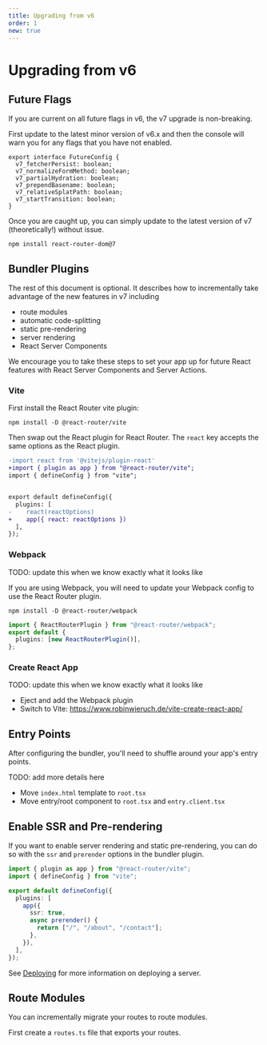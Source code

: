 ```yaml
---
title: Upgrading from v6
order: 1
new: true
---
```


# Upgrading from v6

## Future Flags

If you are current on all future flags in v6, the v7 upgrade is non-breaking.

First update to the latest minor version of v6.x and then the console will warn you for any flags that you have not enabled.

```tsx
export interface FutureConfig {
  v7_fetcherPersist: boolean;
  v7_normalizeFormMethod: boolean;
  v7_partialHydration: boolean;
  v7_prependBasename: boolean;
  v7_relativeSplatPath: boolean;
  v7_startTransition: boolean;
}
```

Once you are caught up, you can simply update to the latest version of v7 (theoretically!) without issue.

```shellscript nonumber
npm install react-router-dom@7
```

## Bundler Plugins

The rest of this document is optional. It describes how to incrementally take advantage of the new features in v7 including

- route modules
- automatic code-splitting
- static pre-rendering
- server rendering
- React Server Components

We encourage you to take these steps to set your app up for future React features with React Server Components and Server Actions.

### Vite

First install the React Router vite plugin:

```shellscript nonumber
npm install -D @react-router/vite
```

Then swap out the React plugin for React Router. The `react` key accepts the same options as the React plugin.

```diff filename=vite.config.ts
-import react from '@vitejs/plugin-react'
+import { plugin as app } from "@react-router/vite";
import { defineConfig } from "vite";


export default defineConfig({
  plugins: [
-    react(reactOptions)
+    app({ react: reactOptions })
  ],
});
```

### Webpack

<docs-error>TODO: update this when we know exactly what it looks like</docs-error>

If you are using Webpack, you will need to update your Webpack config to use the React Router plugin.

```shellscript nonumber
npm install -D @react-router/webpack
```

```ts filename=webpack.config.js
import { ReactRouterPlugin } from "@react-router/webpack";
export default {
  plugins: [new ReactRouterPlugin()],
};
```

### Create React App

<docs-error>TODO: update this when we know exactly what it looks like</docs-error>

- Eject and add the Webpack plugin
- Switch to Vite: https://www.robinwieruch.de/vite-create-react-app/

## Entry Points

After configuring the bundler, you'll need to shuffle around your app's entry points.

<docs-error>TODO: add more details here</docs-error>

- Move `index.html` template to `root.tsx`
- Move entry/root component to `root.tsx` and `entry.client.tsx`

## Enable SSR and Pre-rendering

If you want to enable server rendering and static pre-rendering, you can do so with the `ssr` and `prerender` options in the bundler plugin.

```ts filename=vite.config.ts
import { plugin as app } from "@react-router/vite";
import { defineConfig } from "vite";

export default defineConfig({
  plugins: [
    app({
      ssr: true,
      async prerender() {
        return ["/", "/about", "/contact"];
      },
    }),
  ],
});
```

See [Deploying][deploying] for more information on deploying a server.

## Route Modules

You can incrementally migrate your routes to route modules.

First create a `routes.ts` file that exports your routes.

```tsx filename=app/routes.ts

```

[deploying]: ../start/deploying
